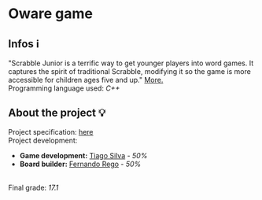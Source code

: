 # Oware game
## Infos :information_source:
"Scrabble Junior is a terrific way to get younger players into word games. It captures the spirit of traditional Scrabble, modifying it so the game is more accessible for children ages five and up."
<a href="https://wordfinder.yourdictionary.com/blog/scrabble-junior-rules-for-beginner-and-advanced-play/">More.</a><br>
Programming language used: <em>C++</em>


## About the project :bulb:
Project specification: <a href="https://github.com/TiagoCaldaSilva/FEUP-PROG/blob/master/Projetos/2_PROJETO-SCRABBLE%20JR/PROG_2019-2020_Trabalho2-v02_EN.pdf">here</a><br>
Project development:
<ul>
  <li><strong>Game development:</strong> <a href="https://github.com/TiagoCaldaSilva">Tiago Silva</a> - <em>50%</em></li>
  <li><strong>Board builder:</strong> <a href="https://github.com/NanD0245">Fernando Rego</a> - <em>50%</em></li>
</ul>
<br>
Final grade: <em>17.1</em>
